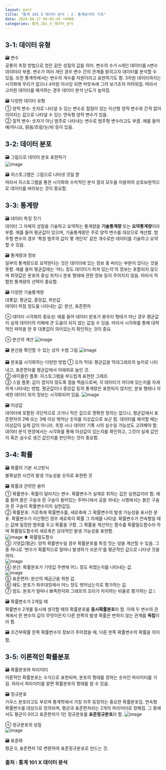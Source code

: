 ```yaml
---
layout: post
title: "통계 101 X 데이터 분석 : 2. 통계분석의 기초"
date: 2024-09-17 04:01:45 +0900
categories: 통계_101_X_데이터_분석
---
```

## <span style= 'background-color: #f1f8ff'>3-1: 데이터 유형
🗃️ 변수\
공통의 측정 방법으로 얻은 같은 성질의 값을 의미. 변수의 수가 n개인 데이터를 n변수 데이터라 부름. 변수가 여러 개인 경우 변수 간의 관계를 밝히고자 데이터를 분석할 수 있음. 또한 통계학에서는 변수의 개수를 차원이라고 표현하기도 함. 3차원 데이터까지는 시각화에 무리가 없으나 4차원 이사잉 되면 머릿속에 그려 보기조차 어려워짐. 따라서 고차원 데이터를 해석하는 경우 데이터 분석 난도가 높아짐.

🗃️ 다양한 데이터 유형\
➀ 양적 변수: 숫자로 나타낼 수 있는 변수로 점점이 있는 이산형 양적 변수와 간격 없이 이어지는 값으로 나타낼 수 있는 연속형 양적 변수가 있음.\
➁ 질적 변수: 숫자가 아닌 범주로 나타내는 변수로 범주형 변수라고도 부름. 예를 들어 예/아니요, 맑음/흐림/눈/비 등이 있음.

## <span style= 'background-color: #f1f8ff'>3-2: 데이터 분포
🗃️ 그림으로 데이터 분포 표현하기\
![image](https://github.com/user-attachments/assets/44ee84d5-f5a2-4c34-a961-3aa8c4707602)

🗃️ 히스토그램은 그림으로 나타낸 것일 뿐\
따라서 히스토그램을 통한 시각화와 수치적인 분석 결과 모두를 이용하여 상호보완적으로 데이터를 바라보는 것이 중요함.

## <span style= 'background-color: #f1f8ff'>3-3: 통계량
🗃️ 데이터 특징 짓기\
데이터 그 자체의 성질을 기술하고 요약하는 통계량을 **기술통계량** 또는 **요약통계량**이라 부름. 예를 들어 평균값이 있으며, 기술통계량은 주로 양적 변수를 대상으로 계산함. 범주형 변수의 경우 '특정 범주의 값이 몇 개인지' 같은 개수로만 데이터를 기술하고 요약할 수 있음.

🗃️ 통계량과 정보\
일부의 통계량으로 요약한다는 것은 데이터에 있는 정보 중 버리는 부분이 있다는 것을 뜻함. 예를 들어 평균값에는 '어느 정도 데이터가 퍼져 있는지'의 정보는 포함되지 않으며 최댓값은 분포의 중심 위치나 분포 형태에 관한 정보 등이 주어지지 않음. 따라서 적합한 통계량의 선택이 중요함.

🗃️ 다양한 기술통계량\
대푯값: 평균값, 중앙값, 최빈값\
데이터 퍼짐 정도를 나타내는 값: 분산, 표준편차

⊕ 데이터 시각화의 중요성: 예를 들어 데이터 분포가 봉우리 형태가 아닌 경우 평균값이 실제 데이터의 이해에 큰 도움이 되지 않는 값일 수 있음. 따라서 시각화를 통해 대략적인 파악을 한 후 대푯값이 의미있는지 확인하는 것이 중요.

⊕ 분산의 계산
![image](https://github.com/user-attachments/assets/14749c9e-80a5-4b9f-9d27-e2b206c65969)

🗃️ 분산을 확인할 수 있는 상자 수염 그림
![image](https://github.com/user-attachments/assets/d2725ea1-48b6-49c2-801d-61f16e139de6)

🗃️ 분포를 시각화하는 다양한 방법
➀ 오차 막대: 평균값을 막대그래프의 높이로 나타내고, 표준편차를 평균값에서 아래위로 늘인 것.\
➁ 바이올린 플롯: 히스토그램을 부드럽게 표현한 그래프.\
➂ 스웜 플롯: 값이 겹치지 않도록 점을 찍음으로써, 각 데이터가 어디에 있는지를 자세하게 나타내는 방법. 평균값이나 중앙값 등의 통계량은 표현되지 않지만, 분포 형태나 자세한 데이터 위치 정보는 시각화되어 있음.
![image](https://github.com/user-attachments/assets/027fd25b-507a-418f-ba64-b0a824b09b7c)

🗃️ 이상값\
데이터에 포함된 극단적으로 크거나 작은 값으로 명확한 정의는 없으나, 평균값에서 표준편차의 2배 또는 3배 이상 벗어난 숫자를 이상값으로 보곤 함. 데이터를 해석할 때는 이상값이 실제 값이 아니라, 측정 시나 데이터 기록 시의 실수일 가능성도 고려해야 함. 데이터 분석 현장에서는 시각화를 통해 이상값이 있는지를 확인하고, 그것이 실제 값인지 혹은 실수로 생긴 값인지를 판단하는 것이 중요함.

## <span style= 'background-color: #f1f8ff'>3-4: 확률
🗃️ 확률의 기본 사고방식\
불확실한 사건의 발생 가능성을 숫자로 표현한 것

🗃️ 확률과 관련한 용어\
➀ 확률변수: 확률이 달라지는 변수. 확률변수가 실제로 취하는 값은 실현값이라 함. 예를 들어 붉은 구슬과 흰 구슬이 들어있는 주머니에서 공을 꺼내는 시행에서는 붉은 구슬과 흰 구슬이 확률변수이자 실현값임.\
➁ 확률분포: 가로축에 확률변수를, 세로축에 그 확률변수의 발생 가능성을 표시한 분포. 확률변수가 이산형인 경우 세로축이 확률 그 자체를 나타냄. 확률변수가 연속형일 때는 값에 일정한 범위를 두고 확률을 구함. 그 확률을 계산하는 함수를 확률밀도함수라 하며 확률밀도함수의 세로축은 상대적인 발생 가능성을 표현함.\
![image](https://github.com/user-attachments/assets/f3a92051-2fbb-4047-bf72-aa9e7bb7a142)
⬆︎ 확률밀도함수\
➂ 기댓값(평균): 양적 확률변수일 경우 확률분포를 특징 짓는 양을 계산할 수 있음. 그 중 하나로 '변수가 확률적으로 얼마나 발생하기 쉬운가'를 평균적인 값으로 나타낸 것을 의미.\
![image](https://github.com/user-attachments/assets/74c9d2f2-12b7-4a91-ad65-758096bf8e92)\
➃ 분산: 확률분포가 기댓값 주변에 어느 정도 퍼졌는지를 나타내는 값.\
![image](https://github.com/user-attachments/assets/71e01a6b-d24f-4a6e-a2c1-885b2df217c2)\
➄ 표준편차: 분산의 제곱근을 취한 값.\
➅ 왜도: 분포가 좌우대칭에서 어느 정도 벗어났는지로 평가하는 값.\
➆ 첨도: 분포가 얼마나 뾰족한지와 그래프의 꼬리가 차지하는 비율로 평가하는 값.\

🗃️ 확률변수가 2개일 때\
확률변수 2개를 동시에 생각할 때의 확률분포를 **동시확률분포**라 함. 이때 두 변수의 관계에서 한 변수의 값이 무엇이든지 다른 한쪽의 발생 확률은 변하지 않는 관계를 **독립**이라 함.

🗃️ 조건부확률
한쪽 확률변수의 정보가 주어졌을 때, 다른 한쪽 확률변수의 확률을 의미함.

## <span style= 'background-color: #f1f8ff'>3-5: 이론적인 확률분포
🗃️ 확률분포와 파라미터\
이론적인 확률분포는 수식으로 표현되며, 분포의 형태를 정하는 숫자인 파라미터를 가짐. 따라서 파라미터를 알면 확률분포의 형태를 알 수 있음.

🗃️ 정규분포\
가우스 분포라고도 부르며 통계학에서 가장 자주 등장하는 중요한 확률분포임. 연속형 확률변수를 대상으로 정의되며, 평균과 표준편차라는 2개의 파라미터로 정해짐. 그 중에서도 평균이 0이고 표준편차가 1인 정규분포를 **표준정규분포**라 함.
![image](https://github.com/user-attachments/assets/62b7c793-a0ad-434b-9f17-9f75b1d8633e)

⊕ 정규분포의 성질\
![image](https://github.com/user-attachments/assets/65edaecc-e98b-4eba-8611-1d8b348afe59)

🗃️ 표쥰화\
평균 0, 표준편차 1로 변환하여 표준정규분포로 만드는 것.


### 출처 : 통계 101 X 데이터 분석